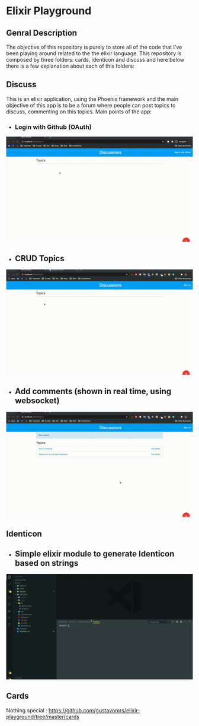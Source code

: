 # Elixir Playground

## Genral Description

The objective of this repository is purely to store all of the code that I've been playing around related to the the elixir language. This repository is composed by three folders: cards, identicon and discuss and here below there is a few explanation about each of this folders:

## Discuss
This is an elixir application, using the Phoenix framework and the main objective of this app is to be a forum where people can post topics to discuss, commenting on this topics. Main points of the app:

* ### Login with Github (OAuth)

![Login with github](discuss/demo/github_login.gif)

* ## CRUD Topics

![CRUD Topics](discuss/demo/crud_topics.gif)

* ## Add comments (shown in real time, using websocket)

![Create comments](discuss/demo/add_comments.gif)


## Identicon

* ## Simple elixir module to generate Identicon based on strings

![Identicon](identicon/demo/identicon.gif)

## Cards
Nothing special
: https://github.com/gustavomrs/elixir-playground/tree/master/cards
